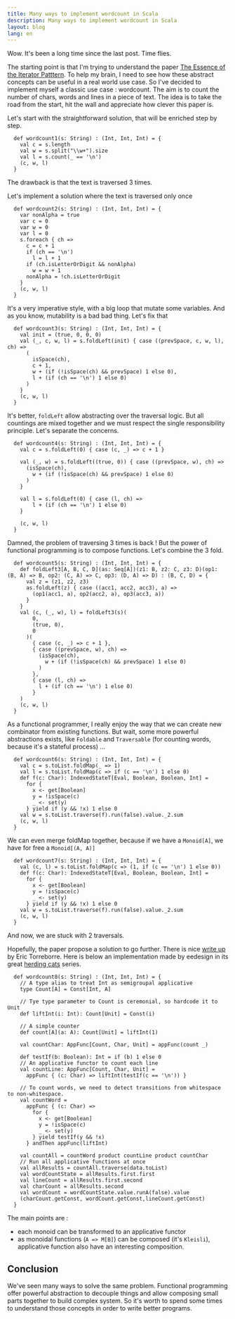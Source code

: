 ```yaml
---
title: Many ways to implement wordcount in Scala
description: Many ways to implement wordcount in Scala
layout: blog
lang: en
---
```

Wow. It's been a long time since the last post. Time flies.

The starting point is that I'm trying to understand the paper [The Essence of the Iterator
Patttern](https://www.cs.ox.ac.uk/jeremy.gibbons/publications/iterator.pdf). To help my brain, I
need to see how these abstract concepts can be useful in a real world use case. So I've decided to
implement myself a classic use case : wordcount. The aim is to count the number of chars, words and
lines in a piece of text. The idea is to take the road from the start, hit the wall and appreciate
how clever this paper is.

Let's start with the straightforward solution, that will be enriched step by step.

```
  def wordcount1(s: String) : (Int, Int, Int) = {
    val c = s.length
    val w = s.split("\\w+").size
    val l = s.count(_ == '\n')
    (c, w, l)
  }
```

The drawback is that the text is traversed 3 times.

Let's implement a solution where the text is traversed only once

```
  def wordcount2(s: String) : (Int, Int, Int) = {
    var nonAlpha = true
    var c = 0
    var w = 0
    var l = 0
    s.foreach { ch =>
      c = c + 1
      if (ch == '\n')
        l = l + 1
      if (ch.isLetterOrDigit && nonAlpha)
        w = w + 1
      nonAlpha = !ch.isLetterOrDigit
    }
    (c, w, l)
  }
```

It's a very imperative style, with a big loop that mutate some variables. And as you know,
mutability is a bad bad thing. Let's fix that

```
  def wordcount3(s: String) : (Int, Int, Int) = {
    val init = (true, 0, 0, 0)
    val (_, c, w, l) = s.foldLeft(init) { case ((prevSpace, c, w, l), ch) =>
      (
        isSpace(ch),
        c + 1,
        w + (if (!isSpace(ch) && prevSpace) 1 else 0),
        l + (if (ch == '\n') 1 else 0)
      )
    }
    (c, w, l)
  }
```

It's better, `foldLeft` allow abstracting over the traversal logic. But all countings are mixed
together and we must respect the single responsibility principle. Let's separate the concerns.

```
  def wordcount4(s: String) : (Int, Int, Int) = {
    val c = s.foldLeft(0) { case (c, _) => c + 1 }

    val (_, w) = s.foldLeft((true, 0)) { case ((prevSpace, w), ch) =>
      (isSpace(ch),
        w + (if (!isSpace(ch) && prevSpace) 1 else 0)
      )
    }

    val l = s.foldLeft(0) { case (l, ch) =>
        l + (if (ch == '\n') 1 else 0)
    }

    (c, w, l)
  }
```

Damned, the problem of traversing 3 times is back ! But the power of functional programming is to
compose functions. Let's combine the 3 fold.

```
  def wordcount5(s: String) : (Int, Int, Int) = {
    def foldLeft3[A, B, C, D](as: Seq[A])(z1: B, z2: C, z3: D)(op1: (B, A) => B, op2: (C, A) => C, op3: (D, A) => D) : (B, C, D) = {
      val z = (z1, z2, z3)
      as.foldLeft(z) { case ((acc1, acc2, acc3), a) =>
        (op1(acc1, a), op2(acc2, a), op3(acc3, a))
      }
    }
    val (c, (_, w), l) = foldLeft3(s)(
        0,
        (true, 0),
        0
      )(
        { case (c, _) => c + 1 },
        { case ((prevSpace, w), ch) =>
          (isSpace(ch),
            w + (if (!isSpace(ch) && prevSpace) 1 else 0)
          )
        },
        { case (l, ch) =>
          l + (if (ch == '\n') 1 else 0)
        }
    )
    (c, w, l)
  }
```

As a functional programmer, I really enjoy the way that we can create new combinator from existing
functions. But wait, some more powerful abstractions exists, like `Foldable` and `Traversable` (for
counting words, because it's a stateful process) …

```
  def wordcount6(s: String) : (Int, Int, Int) = {
    val c = s.toList.foldMap(_ => 1)
    val l = s.toList.foldMap(c => if (c == '\n') 1 else 0)
    def f(c: Char): IndexedStateT[Eval, Boolean, Boolean, Int] =
      for {
        x <- get[Boolean]
        y = !isSpace(c)
        _ <- set(y)
      } yield if (y && !x) 1 else 0
    val w = s.toList.traverse(f).run(false).value._2.sum
    (c, w, l)
  }
```

We can even merge foldMap together, because if we have a `Monoid[A]`, we have for free a
`Monoid[(A, A)]`

```
  def wordcount7(s: String) : (Int, Int, Int) = {
    val (c, l) = s.toList.foldMap(c => (1, if (c == '\n') 1 else 0))
    def f(c: Char): IndexedStateT[Eval, Boolean, Boolean, Int] =
      for {
        x <- get[Boolean]
        y = !isSpace(c)
        _ <- set(y)
      } yield if (y && !x) 1 else 0
    val w = s.toList.traverse(f).run(false).value._2.sum
    (c, w, l)
  }
```

And now, we are stuck with 2 traversals.

Hopefully, the paper propose a solution to go further. There is nice [write
up](https://etorreborre.blogspot.fr/2011/06/essence-of-iterator-pattern.html) by Eric Torreborre.
Here is below an implementation made by eedesign in its great [herding
cats](http://eed3si9n.com/herding-cats/applicative-wordcount.html) series.

```
  def wordcount8(s: String) : (Int, Int, Int) = {
    // A type alias to treat Int as semigroupal applicative
    type Count[A] = Const[Int, A]

    // Tye type parameter to Count is ceremonial, so hardcode it to Unit
    def liftInt(i: Int): Count[Unit] = Const(i)

    // A simple counter
    def count[A](a: A): Count[Unit] = liftInt(1)

    val countChar: AppFunc[Count, Char, Unit] = appFunc(count _)

    def testIf(b: Boolean): Int = if (b) 1 else 0
    // An applicative functor to count each line
    val countLine: AppFunc[Count, Char, Unit] =
      appFunc { (c: Char) => liftInt(testIf(c == '\n')) }

    // To count words, we need to detect transitions from whitespace to non-whitespace.
    val countWord =
      appFunc { (c: Char) =>
        for {
          x <- get[Boolean]
          y = !isSpace(c)
          _ <- set(y)
        } yield testIf(y && !x)
      } andThen appFunc(liftInt)

    val countAll = countWord product countLine product countChar
    // Run all applicative functions at once
    val allResults = countAll.traverse(data.toList)
    val wordCountState = allResults.first.first
    val lineCount = allResults.first.second
    val charCount = allResults.second
    val wordCount = wordCountState.value.runA(false).value
    (charCount.getConst, wordCount.getConst,lineCount.getConst)
  }
```

The main points are :

-   each monoid can be transformed to an applicative functor
-   as monoidal functions (`A => M[B]`) can be composed (it's `Kleisli`), applicative function also
    have an interesting composition.

## Conclusion

We've seen many ways to solve the same problem. Functional programming offer powerful
abstraction to decouple things and allow composing small parts together to build complex system. So
it's worth to spend some times to understand those concepts in order to write better programs.

